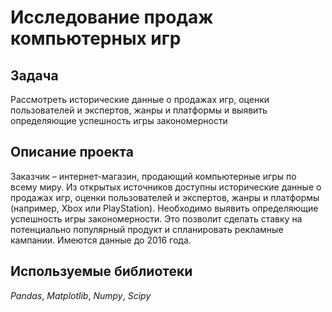 # Исследование продаж компьютерных игр
## Задача
Рассмотреть исторические данные о продажах игр, оценки пользователей и экспертов, жанры и платформы и выявить определяющие успешность игры закономерности
## Описание проекта
Заказчик – интернет-магазин, продающий компьютерные игры по всему миру. Из открытых источников доступны исторические данные о продажах игр, оценки пользователей и экспертов, жанры и платформы (например, Xbox или PlayStation). Необходимо выявить определяющие успешность игры закономерности. Это позволит сделать ставку на потенциально популярный продукт и спланировать рекламные кампании.
Имеются данные до 2016 года.
## Используемые библиотеки
*Pandas*, *Matplotlib*, *Numpy*, *Scipy*
